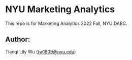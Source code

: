 # NYU Marketing Analytics

This repo is for Marketing Analytics 2022 Fall, NYU DABC. 

## Author:
Tianqi Lily Wu (tw1809@nyu.edu)
